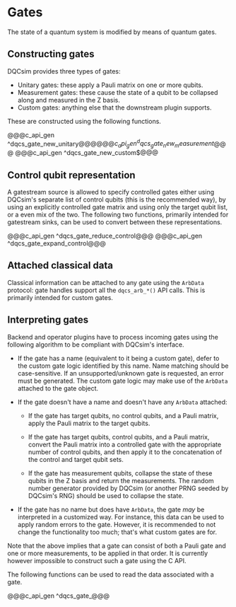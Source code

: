 # Gates

The state of a quantum system is modified by means of quantum gates.

## Constructing gates

DQCsim provides three types of gates:

 - Unitary gates: these apply a Pauli matrix on one or more qubits.
 - Measurement gates: these cause the state of a qubit to be collapsed along
   and measured in the Z basis.
 - Custom gates: anything else that the downstream plugin supports.

These are constructed using the following functions.

@@@c_api_gen ^dqcs_gate_new_unitary$@@@
@@@c_api_gen ^dqcs_gate_new_measurement$@@@
@@@c_api_gen ^dqcs_gate_new_custom$@@@

## Control qubit representation

A gatestream source is allowed to specify controlled gates either using
DQCsim's separate list of control qubits (this is the recommended way), by
using an explicitly controlled gate matrix and using only the target qubit
list, or a even mix of the two. The following two functions, primarily intended
for gatestream sinks, can be used to convert between these representations.

@@@c_api_gen ^dqcs_gate_reduce_control@@@
@@@c_api_gen ^dqcs_gate_expand_control@@@

## Attached classical data

Classical information can be attached to any gate using the `ArbData`
protocol: gate handles support all the `dqcs_arb_*()` API calls. This is
primarily intended for custom gates.

## Interpreting gates

Backend and operator plugins have to process incoming gates using the following
algorithm to be compliant with DQCsim's interface.

 - If the gate has a name (equivalent to it being a custom gate), defer to the
   custom gate logic identified by this name. Name matching should be
   case-sensitive. If an unsupported/unknown gate is requested, an error must
   be generated. The custom gate logic may make use of the `ArbData` attached
   to the gate object.

 - If the gate doesn't have a name and doesn't have any `ArbData` attached:

    - If the gate has target qubits, no control qubits, and a Pauli matrix,
      apply the Pauli matrix to the target qubits.

    - If the gate has target qubits, control qubits, and a Pauli matrix,
      convert the Pauli matrix into a controlled gate with the appropriate
      number of control qubits, and then apply it to the concatenation of the
      control and target qubit sets.

    - If the gate has measurement qubits, collapse the state of these qubits in
      the Z basis and return the measurements. The random number generator
      provided by DQCsim (or another PRNG seeded by DQCsim's RNG) should be
      used to collapse the state.

 - If the gate has no name but does have `ArbData`, the gate *may* be
   interpreted in a customized way. For instance, this data can be used to
   apply random errors to the gate. However, it is recommended to not change
   the functionality too much; that's what custom gates are for.

Note that the above implies that a gate can consist of both a Pauli gate and
one or more measurements, to be applied in that order. It is currently however
impossible to construct such a gate using the C API.

The following functions can be used to read the data associated with a gate.

@@@c_api_gen ^dqcs_gate_@@@
